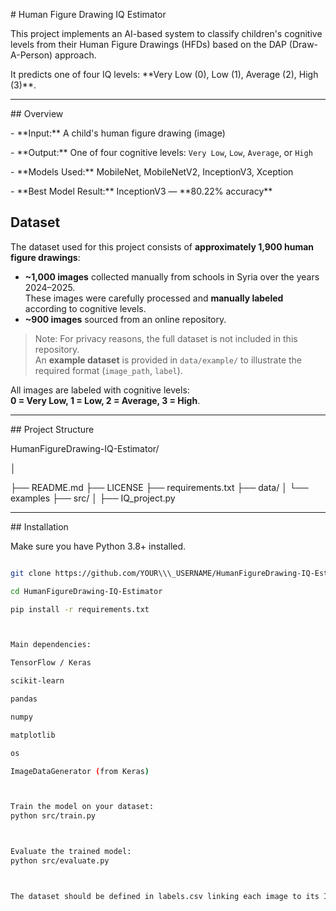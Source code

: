 \# Human Figure Drawing IQ Estimator



This project implements an AI-based system to classify children's cognitive levels from their Human Figure Drawings (HFDs) based on the DAP (Draw-A-Person) approach.

It predicts one of four IQ levels: \*\*Very Low (0), Low (1), Average (2), High (3)\*\*.



---



\##  Overview

\- \*\*Input:\*\* A child's human figure drawing (image)

\- \*\*Output:\*\* One of four cognitive levels: `Very Low`, `Low`, `Average`, or `High`

\- \*\*Models Used:\*\* MobileNet, MobileNetV2, InceptionV3, Xception

\- \*\*Best Model Result:\*\* InceptionV3 — \*\*80.22% accuracy\*\*

## Dataset

The dataset used for this project consists of **approximately 1,900 human figure drawings**:

- **~1,000 images** collected manually from schools in Syria over the years 2024–2025.  
  These images were carefully processed and **manually labeled** according to cognitive levels.
- **~900 images** sourced from an online repository.  

> Note: For privacy reasons, the full dataset is not included in this repository.  
> An **example dataset** is provided in `data/example/` to illustrate the required format (`image_path`, `label`).

All images are labeled with cognitive levels:  
**0 = Very Low, 1 = Low, 2 = Average, 3 = High**.




---



\##  Project Structure

HumanFigureDrawing-IQ-Estimator/

│

├── README.md
├── LICENSE
├── requirements.txt
├── data/
│   └── examples
├── src/
│ ├── IQ_project.py





---



\## Installation

Make sure you have Python 3.8+ installed.



```bash

git clone https://github.com/YOUR\\\_USERNAME/HumanFigureDrawing-IQ-Estimator.git

cd HumanFigureDrawing-IQ-Estimator

pip install -r requirements.txt



Main dependencies:

TensorFlow / Keras

scikit-learn

pandas

numpy

matplotlib

os

ImageDataGenerator (from Keras)



Train the model on your dataset:
python src/train.py



Evaluate the trained model:
python src/evaluate.py



The dataset should be defined in labels.csv linking each image to its IQ class (0–3).





